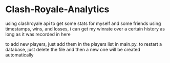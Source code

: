 # Clash-Royale-Analytics
using clashroyale api to get some stats for myself and some friends
using timestamps, wins, and losses, i can get my winrate over a certain history as long as it was recorded in here


to add new players, just add them in the players list in main.py. to restart a database, just delete the file and then a new one will be created automatically
